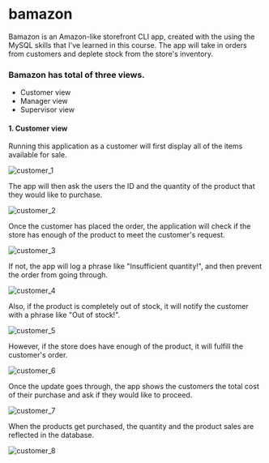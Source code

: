 # bamazon

Bamazon is an Amazon-like storefront CLI app, created with the using the MySQL skills that I've learned in this course. The app will take in orders from customers and deplete stock from the store's inventory. 

### Bamazon has total of three views.
* Customer view
* Manager view
* Supervisor view

#### 1. Customer view

Running this application as a customer will first display all of the items available for sale.

![customer_1](https://github.com/isaac1104/bamazon/images/customer_1.png)

The app will then ask the users the ID and the quantity of the product that they would like to purchase.

![customer_2](https://github.com/isaac1104/bamazon/images/customer_2.png)

Once the customer has placed the order, the application will check if the store has enough of the product to meet the customer's request.

![customer_3](https://github.com/isaac1104/bamazon/images/customer_3.png)

If not, the app will log a phrase like "Insufficient quantity!", and then prevent the order from going through.

![customer_4](https://github.com/isaac1104/bamazon/images/customer_4.png)

Also, if the product is completely out of stock, it will notify the customer with a phrase like "Out of stock!".

![customer_5](https://github.com/isaac1104/bamazon/images/customer_5.png)

However, if the store does have enough of the product, it will fulfill the customer's order. 

![customer_6](https://github.com/isaac1104/bamazon/images/customer_6.png)

Once the update goes through, the app shows the customers the total cost of their purchase and ask if they would like to proceed.

![customer_7](https://github.com/isaac1104/bamazon/images/customer_7.png)

When the products get purchased, the quantity and the product sales are reflected in the database.

![customer_8](https://github.com/isaac1104/bamazon/images/customer_8.png)
